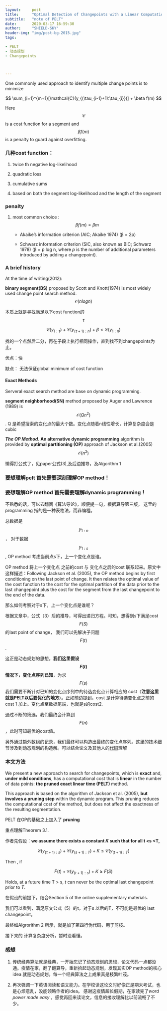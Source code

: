 ```yaml
---
layout:     post
title:      "Optimal Detection of Changepoints with a Linear Computational Cost 阅读笔记"
subtitle:   "note of PELT"
date:       2020-03-17 16:59:30
author:     "SHIELD-SKY"
header-img: "img/post-bg-2015.jpg"
tags:

- PELT
- 动态规划
- Changepoints 



---
```


One commonly used approach to identify multiple change points is to minimize


$$
\sum_{i=1}^{m+1}[\mathcal{C}(y_{(\tau_{i-1}+1):\tau_{i}})] + \beta f(m)
$$


Here $$\mathcal{C}$$ is a cost function for a segment and $$\beta f(m)$$ is a penalty to guard against overfitting.

### 几种cost function：

   1. twice th negative log-likelihood

      

   2. quadratic loss

      

   3. cumulative sums

      

   4. based on both the segment log-likelihood and the length of the segment

### penalty

1. most common choice : $$\beta f(m) = \beta m$$

   * Akaike’s information criterion (AIC; Akaike 1974) (β = 2p)

   * Schwarz information criterion (SIC, also known as BIC; Schwarz 1978) (β = p log n, where *p* is the number of additional parameters introduced by adding a changepoint).

     

### A brief history

At the time of writing(2012):

**binary segment(BS)** proposed by Scott and Knott(1974)  is most widely used change point search method.  $$\mathcal{O} (n log n)$$

本质上就是寻找满足以下cost function的$$\tau$$


$$
\mathcal{C}(y_{1:\tau}) + \mathcal{C}({y_{(\tau+1):n}})+\beta < \mathcal{C}(y_{1:n})
$$


找的一个点然后二分，再在子段上执行相同操作，直到找不到changepoints为止。 

优点：快

缺点： 无法保证global minimum of cost function

#### Exact Methods

Serveral exact search method are base on dynamic programming.

**segment neighborhood(SN)** method proposed by Auger and Lawrence (1989) is $$\mathcal{O}(Qn^2)$$ .  Q 是希望搜索的变化点的最大个数。变化点随着n线性增长，计算复杂度会是cubic

***The OP Method***.  **An alternative dynamic programming** algorithm is provided by **optimal partitioning (OP)** approach of Jackson et al.(2005) $$\mathcal{O}(n^2)$$

懒得打公式了，见paper公式(3),及后边推导，及Algorithm 1

### 要想理解pelt 首先需要深刻理解OP method！

### 要想理解OP method 首先需要理解dynamic programming！

不熟悉的话，可以去翻阅《算法导论》，顺便提一句，根据算导第三版， 这里的programming 指的是一种表格法，而非编程。



总数据是$$y_{1:n}$$， 对于数据$$y_{1:s}$$, OP method 考虑当前点s下，上一个变化点是谁。

OP method 将上一个变化点 之前的cost 与 变化点之后的cost 联系起来。原文中这样描述：Following Jackson et al. (2005), the OP method begins by first conditioning on the last point of change. It then relates the optimal value of the cost function to the cost for the optimal partition of the data prior to the last changepoint plus the cost for the segment from the last changepoint to the end of the data. 

那么如何考察对于s下，上一个变化点是谁呢？

根据文章中，公式（3）后的推导，可得出递归方程。可知，想得到s下满足cost $$F(S)$$的last point of change， 我们可以先解决子问题$$F(t)$$.

这正是动态规划的思想。**我们这里假设$$F(t)$$情况下，变化点序列已知**，为求$$F(s)$$ 我们需要不断针对已知的变化点序列中的待选变化点计算相应的 cost（**注意这里就是PELT以后要优化的地方**）。正如前边提到，cost 是计算待选变化点之前的cost 1 加上。变化点至数据尾端，也就是s的cost2.

通过不断的筛选，我们最终会计算到$$F(n)$$，此时可知最优的cost值。

另外通过额外数组的记录，我们最终可以构造出最终的变化点序列。这里的技术细节涉及到动态规划的构造解。可以结合论文及其他人的[代码](https://github.com/ruipgil/changepy/blob/master/changepy/pelt.py)理解



### 本文方法

We present a new approach to search for changepoints, which is **exact** and, **under mild conditions**, has a computational cost that is **linear** in the number of data points: **the pruned exact linear time (PELT)** method.

This approach is based on the algorithm of Jackson et al. (2005), **but involves a pruning step** within the dynamic program. This pruning reduces the computational cost of the method, but does not affect the exactness of the resulting segmentation. 

PELT 在OP的基础之上加入了 **pruning**

重点理解Theorem 3.1. 

作者先假设：**we assume there exists a constant *K* such that for all t <s <T,**


$$
\mathcal{C}(y_{(\tau+1):s}) + \mathcal{C}(y_{(s+1):T}) +K \leqslant \mathcal{C}(y_{(t+1):T})
$$


Then , if

 
$$
F(t) + \mathcal{C}(y_{(t+1):s}) + K \geqslant F(S)
$$


Holds, at a future time T > s, *t* can never be the optimal last changepoint prior to *T*.

在假设的前提下，结合Section 5 of the online supplementary materials.

我们可以看到，满足原文公式（5）的t，对于s 以后的T，不可能是最优的 last changepoint。

最终如Algrorithm 2 所示，就是加了第四行伪代码，用于剪枝。

接下来的 计算复杂度分析，暂时没看懂。

### 感想

1. 传统经典算法就是经典，一开始忘记了动态规划的思想，论文代码一点都没通。疫情在家，翻了翻算导，重新拾起动态规划，发现其实OP method的核心idea 就是动态规划。每一个经典算法之上成果真是枝繁叶茂。

2. 再次强调一下英语阅读和语文能力。在学校读这论文时好像正是期末考试，也是心烦意乱，没能领略作者的idea。 感谢这疫情超长假期，在家读完了*word power made easy* ，感觉再回来读论文，信息的接收理解比以前流畅了不少。

